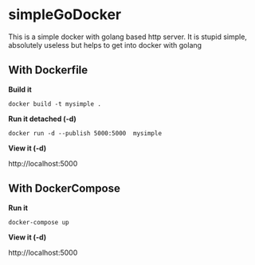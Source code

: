 # simpleGoDocker
This is a simple docker with golang based http server. It is stupid simple, absolutely useless but helps to get into docker with golang

## With Dockerfile

**Build it**

    docker build -t mysimple .

**Run it detached (-d)**

    docker run -d --publish 5000:5000  mysimple
    
**View it (-d)**

http://localhost:5000 


## With DockerCompose

**Run it**

    docker-compose up
    
**View it (-d)**

http://localhost:5000 
